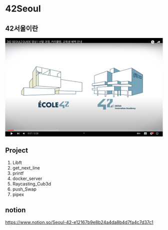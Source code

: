 # 42Seoul



## 42서울이란

[![42Seoul](/img/42Seoul.png)](https://youtu.be/2gE07GStEIk)



## Project

1. Libft
2. get_next_line
3. printf
4. docker_server
5. Raycasting_Cub3d
6. push_Swap
7. pipex

## notion
https://www.notion.so/Seoul-42-e12167b9e8b24a4da8b4d7fa4c7d37c1
